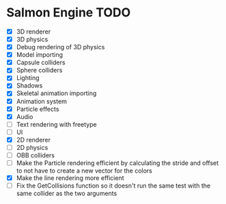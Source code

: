 # Salmon Engine TODO

- [X] 3D renderer
- [X] 3D physics
- [X] Debug rendering of 3D physics
- [X] Model importing
- [X] Capsule colliders
- [X] Sphere colliders
- [X] Lighting
- [X] Shadows
- [X] Skeletal animation importing
- [X] Animation system
- [X] Particle effects
- [X] Audio
- [ ] Text rendering with freetype
- [ ] UI
- [X] 2D renderer
- [ ] 2D physics
- [ ] OBB colliders
- [ ] Make the Particle rendering efficient by calculating 
      the stride and offset to not have to create a new vector for the colors
- [X] Make the line rendering more efficient
- [ ] Fix the GetCollisions function so it doesn't run the same test with the same collider as the
      two arguments

